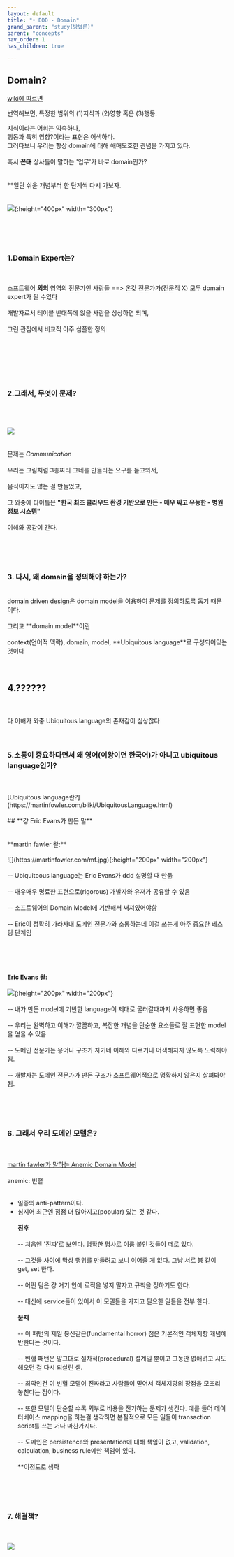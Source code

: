 ```yaml
---
layout: default
title: "• DDD - Domain"
grand_parent: "study(방법론)"
parent: "concepts"
nav_order: 1
has_children: true

---
```



## Domain?

[wiki에 따르면](https://en.wikipedia.org/wiki/Domain-driven_design)

번역해보면, 특정한 범위의 (1)지식과 (2)영향 혹은 (3)행동.

지식이라는 어휘는 익숙하나, 
<br>행동과 특히 영향?이라는 표현은 어색하다.
<br>그러다보니 우리는 항상 domain에 대해 애매모호한 관념을 가지고 있다.
<br>
<br>
혹시 **~~꼰대~~** 상사들이 말하는 '업무'가 바로 domain인가? 
<br>
<br>
<br>
**일단 쉬운 개념부터 한 단계씩 다시 가보자.
<br>
<br>
<br>
![](https://i.imgur.com/FjD3VYA.png){:height="400px" width="300px"}
<br><br><br><br><br>

### **1.Domain Expert는?**
<br>

소프트웨어 **외의** 영역의 전문가인 사람들 ==> 온갖 전문가가(전문직 X) 모두 domain expert가 될 수있다 
<br>
<br>
개발자로서 테이블 반대쪽에 앉을 사람을 상상하면 되며,
<br>
<br>그런 관점에서 비교적 아주 심플한 정의
<br><br><br><br><br><br><br>


### **2.그래서, 무엇이 문제?**
<br><br><br>
![](https://pressbooks.bccampus.ca/technicalwriting/wp-content/uploads/sites/296/2017/12/Project-Management-Tree-Swing.png)
<br><br><br>
문제는 *Communication*
<br><br>
우리는 그림처럼 3층짜리 그네를 만들라는 요구를 듣고와서,
<br><br>움직이지도 않는 걸 만들었고,
<br><br>그 와중에 타이틀은 **"한국 최초 클라우드 환경 기반으로 만든 - 매우 싸고 유능한 - 병원 정보 시스템"**
<br><br> 이해와 공감이 간다.
<br><br><br><br><br>

### **3. 다시, 왜 domain을 정의해야 하는가?**
<br>
domain driven design은 domain model을 이용하여 문제를 정의하도록 돕기 때문이다.
<br><br>그리고 **domain model**이란
<br><br>context(언어적 맥락), domain, model, **Ubiquitous language**로 구성되어있는 것이다
<br><br><br>

## 4.??????

<br><br>
다 이해가 와중 Ubiquitous language의 존재감이 심상찮다
<br><br><br>

### **5.소통이 중요하다면서 왜 영어(이왕이면 한국어)가 아니고 ubiquitous language인가?**
<br>
<br>
[Ubiquitous language란?](https://martinfowler.com/bliki/UbiquitousLanguage.html)
<br>
<br>
## **걍 Eric Evans가 만든 말**
<br>
<br>
<br>
**martin fawler 왈:**
<br><br>
![](https://martinfowler.com/mf.jpg){:height="200px" width="200px"}
<br><br>-- Ubiquitoous language는 Eric Evans가 ddd 설명할 때 만듦
<br><br>-- 매우매우 명료한 표현으로(rigorous) 개발자와 유저가 공유할 수 있음
<br><br>-- 소프트웨어의 Domain Model에 기반해서 써져있어야함 
<br><br>-- Eric이 정확히 가라사대 도메인 전문가와 소통하는데 이걸 쓰는게 아주 중요한 테스팅 단계임
<br><br>

<br><br><br>
**Eric Evans 왈:**
<br><br>
![](https://pbs.twimg.com/profile_images/768528083070705666/mIFI3WYo_400x400.jpg){:height="200px" width="200px"}
<br><br>-- 내가 만든 model에 기반한 language이 제대로 굴러갈때까지 사용하면 좋음
<br><br>-- 우리는 완벽하고 이해가 깔끔하고, 복잡한 개념을 단순한 요소들로 잘 표현한 model을 얻을 수 있음
<br><br>-- 도메인 전문가는 용어나 구조가 자기네 이해와 다르거나 어색해지지 않도록 노력해야됨.
<br><br>-- 개발자는 도메인 전문가가 만든 구조가 소프트웨어적으로 명확하지 않은지 살펴봐야됨.
<br><br><br><br><br>

### 6. 그래서 우리 도메인 모델은?
<br><br>
[martin fawler가 말하는 Anemic Domain Model](https://martinfowler.com/bliki/AnemicDomainModel.html)
<br><br>
anemic: 빈혈
<br><br>
* 일종의 anti-pattern이다.
* 심지어 최근엔 점점 더 많아지고(popular) 있는 것 같다.
<br><br>
**징후**
<br><br>-- 처음엔 '진짜'로 보인다. 명확한 명사로 이름 붙인 것들이 떼로 있다.
<br><br>-- 그것들 사이에 막상 행위를 만들려고 보니 이어줄 게 없다. 그냥 서로 븅 같이 get, set 한다.
<br><br>-- 어떤 팀은 걍 거기 안에 로직을 넣지 말자고 규칙을 정하기도 한다.
<br><br>-- 대신에 service들이 있어서 이 모델들을 가지고 필요한 일들을 전부 한다.
<br><br>
**문제**
<br><br>-- 이 패턴의 제일 븅신같은(fundamental horror) 점은 기본적인 객체지향 개념에 반한다는 것이다. 
<br><br>-- 빈혈 패턴은 말그대로 절차적(procedural) 설계일 뿐이고 그동안 없애려고 시도해오던 걸 다시 되살린 셈.
<br><br>-- 최악인건 이 빈혈 모델이 진짜라고 사람들이 믿어서 객체지향의 장점을 모조리 놓친다는 점이다.
<br><br>-- 또한 모델이 단순할 수록 외부로 비용을 전가하는 문제가 생긴다. 예를 들어 데이터베이스 mapping을 하는걸 생각하면 본질적으로 모든 일들이 transaction script를 쓰는 거나 마찬가지다.
<br><br>-- 도메인은 persistence와 presentation에 대해 책임이 없고, validation, calculation, business rule에만 책임이 있다. 
<br><br>
**이정도로 생략
<br><br><br><br><br>
### 7. 해결책?
<br><br>
![](http://www.quickmeme.com/img/0c/0ca99d8cf711d2253fe249dd4f5bb3eebea9420d297c601b6b06b14cc2bef13f.jpg)